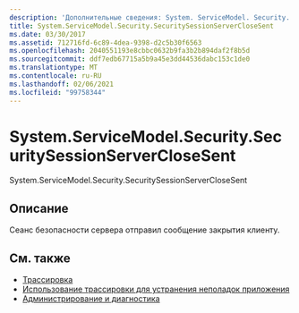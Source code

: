 ```yaml
---
description: 'Дополнительные сведения: System. ServiceModel. Security. Секуритисессионсерверклосесент'
title: System.ServiceModel.Security.SecuritySessionServerCloseSent
ms.date: 03/30/2017
ms.assetid: 712716fd-6c89-4dea-9398-d2c5b30f6563
ms.openlocfilehash: 2040551193e8cbbc0632b9fa3b2b894daf2f8b5d
ms.sourcegitcommit: ddf7edb67715a5b9a45e3dd44536dabc153c1de0
ms.translationtype: MT
ms.contentlocale: ru-RU
ms.lasthandoff: 02/06/2021
ms.locfileid: "99758344"
---
```

# <a name="systemservicemodelsecuritysecuritysessionserverclosesent"></a>System.ServiceModel.Security.SecuritySessionServerCloseSent

System.ServiceModel.Security.SecuritySessionServerCloseSent  
  
## <a name="description"></a>Описание  

 Сеанс безопасности сервера отправил сообщение закрытия клиенту.  
  
## <a name="see-also"></a>См. также

- [Трассировка](index.md)
- [Использование трассировки для устранения неполадок приложения](using-tracing-to-troubleshoot-your-application.md)
- [Администрирование и диагностика](../index.md)

